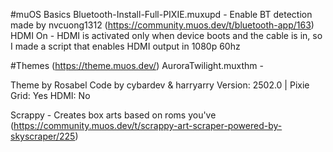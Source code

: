 #muOS Basics
Bluetooth-Install-Full-PIXIE.muxupd - Enable BT detection made by nvcuong1312 (https://community.muos.dev/t/bluetooth-app/163)
HDMI On - HDMI is activated only when device boots and the cable is in, so I made a script that enables HDMI output in 1080p 60hz


#Themes (https://theme.muos.dev/)
AuroraTwilight.muxthm - 

Theme by Rosabel
Code by cybardev & harryarry
Version: 2502.0 | Pixie
Grid: Yes
HDMI: No

Scrappy - Creates box arts based on roms you've (https://community.muos.dev/t/scrappy-art-scraper-powered-by-skyscraper/225)
